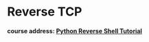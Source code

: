 # Reverse TCP
#### course address: **[Python Reverse Shell Tutorial](https://www.youtube.com/watch?v=1ObzpG_W_0o&list=PL6gx4Cwl9DGCbpkBEMiCaiu_3OL-_Bz_8)**
